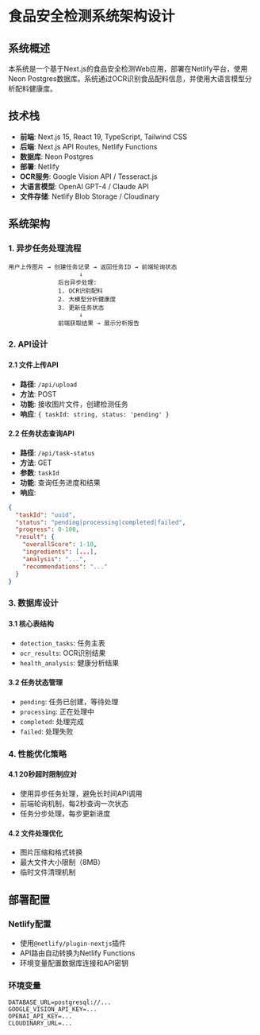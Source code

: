 # 食品安全检测系统架构设计

## 系统概述

本系统是一个基于Next.js的食品安全检测Web应用，部署在Netlify平台，使用Neon Postgres数据库。系统通过OCR识别食品配料信息，并使用大语言模型分析配料健康度。

## 技术栈

- **前端**: Next.js 15, React 19, TypeScript, Tailwind CSS
- **后端**: Next.js API Routes, Netlify Functions
- **数据库**: Neon Postgres
- **部署**: Netlify
- **OCR服务**: Google Vision API / Tesseract.js
- **大语言模型**: OpenAI GPT-4 / Claude API
- **文件存储**: Netlify Blob Storage / Cloudinary

## 系统架构

### 1. 异步任务处理流程

```
用户上传图片 → 创建任务记录 → 返回任务ID → 前端轮询状态
                    ↓
              后台异步处理:
              1. OCR识别配料
              2. 大模型分析健康度
              3. 更新任务状态
                    ↓
              前端获取结果 → 展示分析报告
```

### 2. API设计

#### 2.1 文件上传API
- **路径**: `/api/upload`
- **方法**: POST
- **功能**: 接收图片文件，创建检测任务
- **响应**: `{ taskId: string, status: 'pending' }`

#### 2.2 任务状态查询API
- **路径**: `/api/task-status`
- **方法**: GET
- **参数**: `taskId`
- **功能**: 查询任务进度和结果
- **响应**:
```json
{
  "taskId": "uuid",
  "status": "pending|processing|completed|failed",
  "progress": 0-100,
  "result": {
    "overallScore": 1-10,
    "ingredients": [...],
    "analysis": "...",
    "recommendations": "..."
  }
}
```

### 3. 数据库设计

#### 3.1 核心表结构
- `detection_tasks`: 任务主表
- `ocr_results`: OCR识别结果
- `health_analysis`: 健康分析结果

#### 3.2 任务状态管理
- `pending`: 任务已创建，等待处理
- `processing`: 正在处理中
- `completed`: 处理完成
- `failed`: 处理失败

### 4. 性能优化策略

#### 4.1 20秒超时限制应对
- 使用异步任务处理，避免长时间API调用
- 前端轮询机制，每2秒查询一次状态
- 任务分步处理，每步更新进度

#### 4.2 文件处理优化
- 图片压缩和格式转换
- 最大文件大小限制（8MB）
- 临时文件清理机制

## 部署配置

### Netlify配置
- 使用`@netlify/plugin-nextjs`插件
- API路由自动转换为Netlify Functions
- 环境变量配置数据库连接和API密钥

### 环境变量
```
DATABASE_URL=postgresql://...
GOOGLE_VISION_API_KEY=...
OPENAI_API_KEY=...
CLOUDINARY_URL=...
```